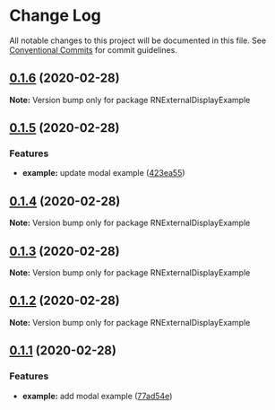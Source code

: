 # Change Log

All notable changes to this project will be documented in this file.
See [Conventional Commits](https://conventionalcommits.org) for commit guidelines.

## [0.1.6](https://github.com/mybigday/react-native-external-display/compare/v0.1.5...v0.1.6) (2020-02-28)

**Note:** Version bump only for package RNExternalDisplayExample





## [0.1.5](https://github.com/mybigday/react-native-external-display/compare/v0.1.4...v0.1.5) (2020-02-28)


### Features

* **example:** update modal example ([423ea55](https://github.com/mybigday/react-native-external-display/commit/423ea553506688cbf7742b28be1574a886f52175))





## [0.1.4](https://github.com/mybigday/react-native-external-display/compare/v0.1.3...v0.1.4) (2020-02-28)

**Note:** Version bump only for package RNExternalDisplayExample





## [0.1.3](https://github.com/mybigday/react-native-external-display/compare/v0.1.2...v0.1.3) (2020-02-28)

**Note:** Version bump only for package RNExternalDisplayExample





## [0.1.2](https://github.com/mybigday/react-native-external-display/compare/v0.1.1...v0.1.2) (2020-02-28)

**Note:** Version bump only for package RNExternalDisplayExample





## [0.1.1](https://github.com/mybigday/react-native-external-display/compare/v0.1.0...v0.1.1) (2020-02-28)


### Features

* **example:** add modal example ([77ad54e](https://github.com/mybigday/react-native-external-display/commit/77ad54ee2e9781a118bc29fac0078f5eb007affa))
